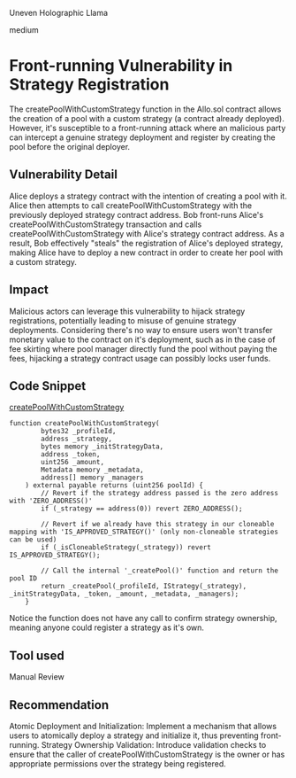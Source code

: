 Uneven Holographic Llama

medium

# Front-running Vulnerability in Strategy Registration
The createPoolWithCustomStrategy function in the Allo.sol contract allows the creation of a pool with a custom strategy (a contract already deployed). However, it's susceptible to a front-running attack where an malicious party can intercept a genuine strategy deployment and register by creating the pool before the original deployer.

## Vulnerability Detail
Alice deploys a strategy contract with the intention of creating a pool with it.
Alice then attempts to call createPoolWithCustomStrategy with the previously deployed strategy contract address.
Bob front-runs Alice's createPoolWithCustomStrategy transaction and calls createPoolWithCustomStrategy with Alice's strategy contract address.
As a result, Bob effectively "steals" the registration of Alice's deployed strategy, making Alice have to deploy a new contract in order to create her pool with a custom strategy.

## Impact
Malicious actors can leverage this vulnerability to hijack strategy registrations, potentially leading to misuse of genuine strategy deployments. Considering there's no way to ensure users won't transfer monetary value to the contract on it's deployment, such as in the case of fee skirting where pool manager directly fund the pool without paying the fees, hijacking a strategy contract usage can possibly locks user funds.

## Code Snippet
[createPoolWithCustomStrategy](https://github.com/sherlock-audit/2023-09-Gitcoin/blob/main/allo-v2/contracts/core/Allo.sol#L144-L161)
```solidity
function createPoolWithCustomStrategy(
        bytes32 _profileId,
        address _strategy,
        bytes memory _initStrategyData,
        address _token,
        uint256 _amount,
        Metadata memory _metadata,
        address[] memory _managers
    ) external payable returns (uint256 poolId) {
        // Revert if the strategy address passed is the zero address with 'ZERO_ADDRESS()'
        if (_strategy == address(0)) revert ZERO_ADDRESS();

        // Revert if we already have this strategy in our cloneable mapping with 'IS_APPROVED_STRATEGY()' (only non-cloneable strategies can be used)
        if (_isCloneableStrategy(_strategy)) revert IS_APPROVED_STRATEGY();

        // Call the internal '_createPool()' function and return the pool ID
        return _createPool(_profileId, IStrategy(_strategy), _initStrategyData, _token, _amount, _metadata, _managers);
    }
```
Notice the function does not have any call to confirm strategy ownership, meaning anyone could register a strategy as it's own.

## Tool used

Manual Review

## Recommendation
Atomic Deployment and Initialization: Implement a mechanism that allows users to atomically deploy a strategy and initialize it, thus preventing front-running.
Strategy Ownership Validation: Introduce validation checks to ensure that the caller of createPoolWithCustomStrategy is the owner or has appropriate permissions over the strategy being registered.